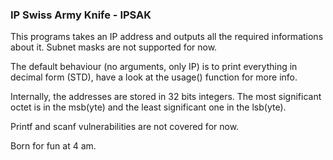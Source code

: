### IP Swiss Army Knife - IPSAK
This programs takes an IP address and outputs all the required informations about it.
Subnet masks are not supported for now.

The default behaviour (no arguments, only IP) is to print everything in decimal form (STD),
have a look at the usage() function for more info.

Internally, the addresses are stored in 32 bits integers.
The most significant octet is in the msb(yte) and the least significant one in the lsb(yte).

Printf and scanf vulnerabilities are not covered for now.

Born for fun at 4 am.
